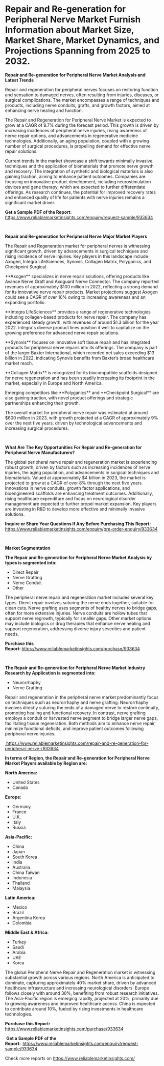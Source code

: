 <p><h1>Repair and Re-generation for Peripheral Nerve Market Furnish Information about Market Size, Market Share, Market Dynamics, and Projections Spanning from 2025 to 2032.</h1></p><p><strong>Repair and Re-generation for Peripheral Nerve Market Analysis and Latest Trends</strong></p>
<p><p>Repair and regeneration for peripheral nerves focuses on restoring function and sensation to damaged nerves, often resulting from injuries, diseases, or surgical complications. The market encompasses a range of techniques and products, including nerve conduits, grafts, and growth factors, aimed at enhancing nerve healing and function.</p><p>The Repair and Regeneration for Peripheral Nerve Market is expected to grow at a CAGR of 9.7% during the forecast period. This growth is driven by increasing incidences of peripheral nerve injuries, rising awareness of nerve repair options, and advancements in regenerative medicine technologies. Additionally, an aging population, coupled with a growing number of surgical procedures, is propelling demand for effective nerve repair solutions.</p><p>Current trends in the market showcase a shift towards minimally invasive techniques and the application of biomaterials that promote nerve growth and recovery. The integration of synthetic and biological materials is also gaining traction, aiming to enhance patient outcomes. Companies are focusing on innovative product development, including neurostimulation devices and gene therapy, which are expected to further differentiate offerings. As research continues, the potential for improved recovery rates and enhanced quality of life for patients with nerve injuries remains a significant market driver.</p></p>
<p><strong>Get a Sample PDF of the Report:&nbsp;</strong> <a href="https://www.reliablemarketinsights.com/enquiry/request-sample/933634?utm_campaign=2221&utm_medium=2&utm_source=Github&utm_content=ia&utm_term=05032025&utm_id=repair-and-re-generation-for-peripheral-nerve">https://www.reliablemarketinsights.com/enquiry/request-sample/933634</a></p>
<p>&nbsp;</p>
<p><strong>Repair and Re-generation for Peripheral Nerve Major Market Players</strong></p>
<p><p>The Repair and Regeneration market for peripheral nerves is witnessing significant growth, driven by advancements in surgical techniques and rising incidence of nerve injuries. Key players in this landscape include Axogen, Integra LifeSciences, Synovis, Collagen Matrix, Polyganics, and Checkpoint Surgical.</p><p>**Axogen** specializes in nerve repair solutions, offering products like Avance Nerve Graft and Axoguard Nerve Connector. The company reported revenues of approximately $100 million in 2022, reflecting a strong demand for its innovative nerve repair products. Market projections suggest Axogen could see a CAGR of over 10% owing to increasing awareness and an expanding portfolio.</p><p>**Integra LifeSciences** provides a range of regenerative technologies including collagen-based products for nerve repair. The company has experienced steady growth, with revenues of around $1.3 billion for the year 2022. Integra's diverse product lines position it well to capitalize on the growing preference for advanced nerve repair solutions.</p><p>**Synovis** focuses on innovative soft tissue repair and has integrated products for peripheral nerve repairs into its offerings. The company is part of the larger Baxter International, which recorded net sales exceeding $13 billion in 2022, indicating Synovis benefits from Baxter’s broad healthcare market reach.</p><p>**Collagen Matrix** is recognized for its biocompatible scaffolds designed for nerve regeneration and has been steadily increasing its footprint in the market, especially in Europe and North America. </p><p>Emerging competitors like **Polyganics** and **Checkpoint Surgical** are also gaining traction, with novel product offerings and strategic partnerships enhancing their growth.</p><p>The overall market for peripheral nerve repair was estimated at around $600 million in 2023, with growth projected at a CAGR of approximately 9% over the next five years, driven by technological advancements and increasing surgical procedures.</p></p>
<p>&nbsp;</p>
<p><strong>What Are The Key Opportunities For Repair and Re-generation for Peripheral Nerve Manufacturers?</strong></p>
<p><p>The global peripheral nerve repair and regeneration market is experiencing robust growth, driven by factors such as increasing incidences of nerve injuries, the aging population, and advancements in surgical techniques and biomaterials. Valued at approximately $4 billion in 2023, the market is projected to grow at a CAGR of over 8% through the next five years. Innovations in nerve conduits, growth factor applications, and bioengineered scaffolds are enhancing treatment outcomes. Additionally, rising healthcare expenditure and focus on neurological disorder management are expected to further propel market expansion. Key players are investing in R&D to develop more effective and minimally invasive solutions.</p></p>
<p><strong>Inquire or Share Your Questions If Any Before Purchasing This Report:</strong> <a href="https://www.reliablemarketinsights.com/enquiry/pre-order-enquiry/933634?utm_campaign=2221&utm_medium=2&utm_source=Github&utm_content=ia&utm_term=05032025&utm_id=repair-and-re-generation-for-peripheral-nerve">https://www.reliablemarketinsights.com/enquiry/pre-order-enquiry/933634</a></p>
<p>&nbsp;</p>
<p><strong>Market Segmentation</strong></p>
<p><strong>The Repair and Re-generation for Peripheral Nerve Market Analysis by types is segmented into:</strong></p>
<p><ul><li>Direct Repair</li><li>Nerve Grafting</li><li>Nerve Conduit</li><li>Other</li></ul></p>
<p><p>The peripheral nerve repair and regeneration market includes several key types. Direct repair involves suturing the nerve ends together, suitable for clean cuts. Nerve grafting uses segments of healthy nerves to bridge gaps, often for more extensive injuries. Nerve conduits are hollow tubes that support nerve regrowth, typically for smaller gaps. Other market options may include biologics or drug therapies that enhance nerve healing and support regeneration, addressing diverse injury severities and patient needs.</p></p>
<p><strong>Purchase this Report:&nbsp;</strong><a href="https://www.reliablemarketinsights.com/purchase/933634?utm_campaign=2221&utm_medium=2&utm_source=Github&utm_content=ia&utm_term=05032025&utm_id=repair-and-re-generation-for-peripheral-nerve">https://www.reliablemarketinsights.com/purchase/933634</a></p>
<p>&nbsp;</p>
<p><strong>The Repair and Re-generation for Peripheral Nerve Market Industry Research by Application is segmented into:</strong></p>
<p><ul><li>Neurorrhaphy</li><li>Nerve Grafting</li></ul></p>
<p><p>Repair and regeneration in the peripheral nerve market predominantly focus on techniques such as neurorrhaphy and nerve grafting. Neurorrhaphy involves directly suturing the ends of a damaged nerve to restore continuity, promoting healing and functional recovery. In contrast, nerve grafting employs a conduit or harvested nerve segment to bridge larger nerve gaps, facilitating tissue regeneration. Both methods aim to enhance nerve repair, minimize functional deficits, and improve patient outcomes following peripheral nerve injuries.</p></p>
<p><a href="https://www.reliablemarketinsights.com/repair-and-re-generation-for-peripheral-nerve-r933634?utm_campaign=2221&utm_medium=2&utm_source=Github&utm_content=ia&utm_term=05032025&utm_id=repair-and-re-generation-for-peripheral-nerve">&nbsp;https://www.reliablemarketinsights.com/repair-and-re-generation-for-peripheral-nerve-r933634</a></p>
<p><strong>In terms of Region, the Repair and Re-generation for Peripheral Nerve Market Players available by Region are:</strong></p>
<p>
    <p> <strong> North America: </strong>
        <ul>
            <li>United States</li>
            <li>Canada</li>
        </ul>
        </p> 
    <p> <strong> Europe: </strong>
        <ul>
            <li>Germany</li>
            <li>France</li>
            <li>U.K.</li>
            <li>Italy</li>
            <li>Russia</li>
        </ul>
        </p> 
    <p> <strong> Asia-Pacific: </strong>
        <ul>
            <li>China</li>
            <li>Japan</li>
            <li>South Korea</li>
            <li>India</li>
            <li>Australia</li>
            <li>China Taiwan</li>
            <li>Indonesia</li>
            <li>Thailand</li>
            <li>Malaysia</li>
        </ul>
        </p> 
    <p> <strong> Latin America: </strong>
        <ul>
            <li>Mexico</li>
            <li>Brazil</li>
            <li>Argentina Korea</li>
            <li>Colombia</li>
        </ul>
        </p> 
    <p> <strong> Middle East & Africa: </strong>
        <ul>
            <li>Turkey</li>
            <li>Saudi</li>
            <li>Arabia</li>
            <li>UAE</li>
            <li>Korea</li>
        </ul>
    </p>
    </p>
<p><p>The global Peripheral Nerve Repair and Regeneration market is witnessing substantial growth across various regions. North America is anticipated to dominate, capturing approximately 40% market share, driven by advanced healthcare infrastructure and increasing neurological disorders. Europe follows closely with around 30%, benefiting from robust research initiatives. The Asia-Pacific region is emerging rapidly, projected at 20%, primarily due to growing awareness and improved healthcare access. China is expected to contribute around 10%, fueled by rising investments in healthcare technologies.</p></p>
<p><strong>Purchase this Report: </strong><a href="https://www.reliablemarketinsights.com/purchase/933634?utm_campaign=2221&utm_medium=2&utm_source=Github&utm_content=ia&utm_term=05032025&utm_id=repair-and-re-generation-for-peripheral-nerve">https://www.reliablemarketinsights.com/purchase/933634</a></p>
<p>&nbsp;<strong>Get a Sample PDF of the Report:&nbsp;&nbsp;</strong><a href="https://www.reliablemarketinsights.com/enquiry/request-sample/933634?utm_campaign=2221&utm_medium=2&utm_source=Github&utm_content=ia&utm_term=05032025&utm_id=repair-and-re-generation-for-peripheral-nerve">https://www.reliablemarketinsights.com/enquiry/request-sample/933634</a></p>
<p><strong></strong></p>
<p>Check more reports on <a href="https://www.reliablemarketinsights.com/?utm_campaign=2221&utm_medium=2&utm_source=Github&utm_content=ia&utm_term=05032025&utm_id=repair-and-re-generation-for-peripheral-nerve">https://www.reliablemarketinsights.com/</a></p>